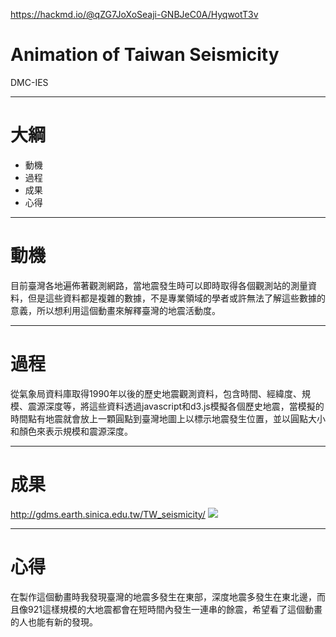 
https://hackmd.io/@qZG7JoXoSeaji-GNBJeC0A/HyqwotT3v

# Animation of Taiwan Seismicity
DMC-IES


---

# 大綱
* 動機
* 過程
* 成果
* 心得

---

# 動機
目前臺灣各地遍佈著觀測網路，當地震發生時可以即時取得各個觀測站的測量資料，但是這些資料都是複雜的數據，不是專業領域的學者或許無法了解這些數據的意義，所以想利用這個動畫來解釋臺灣的地震活動度。

---

# 過程

從氣象局資料庫取得1990年以後的歷史地震觀測資料，包含時間、經緯度、規模、震源深度等，將這些資料透過javascript和d3.js模擬各個歷史地震，當模擬的時間點有地震就會放上一顆圓點到臺灣地圖上以標示地震發生位置，並以圓點大小和顏色來表示規模和震源深度。



---

# 成果
http://gdms.earth.sinica.edu.tw/TW_seismicity/
![](https://i.imgur.com/fzCE9Ph.png)


---

# 心得
在製作這個動畫時我發現臺灣的地震多發生在東部，深度地震多發生在東北邊，而且像921這樣規模的大地震都會在短時間內發生一連串的餘震，希望看了這個動畫的人也能有新的發現。